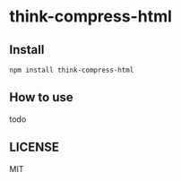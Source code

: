 # think-compress-html

## Install

```
npm install think-compress-html
```

## How to use

todo

## LICENSE

MIT